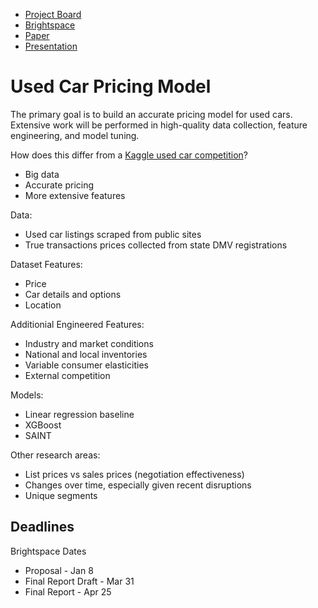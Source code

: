 - [Project Board](https://github.com/users/sheacon/projects/3)
- [Brightspace](https://brightspace.vanderbilt.edu/d2l/home/396809)
- [Paper](https://docs.google.com/document/d/1Rqfu64MBFEI3frhnp-cyMU7Ve3UuV4bBk5H0kExIkcc/edit?usp=sharing)
- [Presentation](https://docs.google.com/presentation/d/18SNFP1NFWWIGx5ASOnxBzGQyNdlNc7WuxuJAMPCw2KM/edit?usp=sharing)

# Used Car Pricing Model

The primary goal is to build an accurate pricing model for used cars. Extensive work will be performed in high-quality data collection, feature engineering, and model tuning.

How does this differ from a [Kaggle used car competition](https://www.kaggle.com/c/1056lab-used-cars-price-prediction)?
- Big data
- Accurate pricing
- More extensive features

Data:
- Used car listings scraped from public sites
- True transactions prices collected from state DMV registrations

Dataset Features:
- Price
- Car details and options
- Location

Additionial Engineered Features:
- Industry and market conditions
- National and local inventories
- Variable consumer elasticities
- External competition

Models:
- Linear regression baseline
- XGBoost
- SAINT

Other research areas:
- List prices vs sales prices (negotiation effectiveness)
- Changes over time, especially given recent disruptions
- Unique segments

## Deadlines

Brightspace Dates
- Proposal - Jan 8
- Final Report Draft - Mar 31
- Final Report - Apr 25


